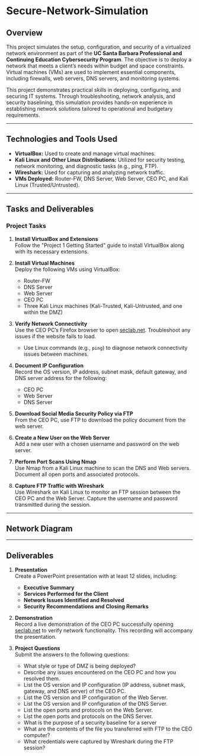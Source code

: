 # Secure-Network-Simulation

## Overview
This project simulates the setup, configuration, and security of a virtualized network environment as part of the **UC Santa Barbara Professional and Continuing Education Cybersecurity Program**. The objective is to deploy a network that meets a client’s needs within budget and space constraints. Virtual machines (VMs) are used to implement essential components, including firewalls, web servers, DNS servers, and monitoring systems.

This project demonstrates practical skills in deploying, configuring, and securing IT systems. Through troubleshooting, network analysis, and security baselining, this simulation provides hands-on experience in establishing network solutions tailored to operational and budgetary requirements.

---

## Technologies and Tools Used
- **VirtualBox:** Used to create and manage virtual machines.
- **Kali Linux and Other Linux Distributions:** Utilized for security testing, network monitoring, and diagnostic tasks (e.g., ping, FTP).
- **Wireshark:** Used for capturing and analyzing network traffic.
- **VMs Deployed:** Router-FW, DNS Server, Web Server, CEO PC, and Kali Linux (Trusted/Untrusted).

---

## Tasks and Deliverables

### Project Tasks
1. **Install VirtualBox and Extensions**  
   Follow the "Project 1 Getting Started" guide to install VirtualBox along with its necessary extensions.

2. **Install Virtual Machines**  
   Deploy the following VMs using VirtualBox:
   - Router-FW  
   - DNS Server  
   - Web Server  
   - CEO PC  
   - Three Kali Linux machines (Kali-Trusted, Kali-Untrusted, and one within the DMZ)

3. **Verify Network Connectivity**  
   Use the CEO PC’s Firefox browser to open [seclab.net](http://www.seclab.net). Troubleshoot any issues if the website fails to load.  
   - Use Linux commands (e.g., `ping`) to diagnose network connectivity issues between machines.

4. **Document IP Configuration**  
   Record the OS version, IP address, subnet mask, default gateway, and DNS server address for the following:
   - CEO PC  
   - Web Server  
   - DNS Server

5. **Download Social Media Security Policy via FTP**  
   From the CEO PC, use FTP to download the policy document from the web server.

6. **Create a New User on the Web Server**  
   Add a new user with a chosen username and password on the web server.

7. **Perform Port Scans Using Nmap**  
   Use Nmap from a Kali Linux machine to scan the DNS and Web servers. Document all open ports and associated protocols.

8. **Capture FTP Traffic with Wireshark**  
   Use Wireshark on Kali Linux to monitor an FTP session between the CEO PC and the Web Server. Capture the username and password transmitted during the session.

---

## Network Diagram


---

## Deliverables

1. **Presentation**  
   Create a PowerPoint presentation with at least 12 slides, including:
   - **Executive Summary**  
   - **Services Performed for the Client**  
   - **Network Issues Identified and Resolved**  
   - **Security Recommendations and Closing Remarks**

2. **Demonstration**  
   Record a live demonstration of the CEO PC successfully opening [seclab.net](http://www.seclab.net) to verify network functionality. This recording will accompany the presentation.

3. **Project Questions**  
   Submit the answers to the following questions:

   - What style or type of DMZ is being deployed?
   - Describe any issues encountered on the CEO PC and how you resolved them.
   - List the OS version and IP configuration (IP address, subnet mask, gateway, and DNS server) of the CEO PC.
   - List the OS version and IP configuration of the Web Server.
   - List the OS version and IP configuration of the DNS Server.
   - List the open ports and protocols on the Web Server.
   - List the open ports and protocols on the DNS Server.
   - What is the purpose of a security baseline for a server
   - What are the contents of the file you transferred with FTP to the CEO computer?
   - What credentials were captured by Wireshark during the FTP session?


